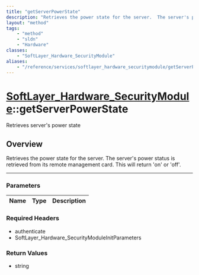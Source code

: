 ```yaml
---
title: "getServerPowerState"
description: "Retrieves the power state for the server.  The server's power status is retrieved from its remote management card.  This... "
layout: "method"
tags:
    - "method"
    - "sldn"
    - "Hardware"
classes:
    - "SoftLayer_Hardware_SecurityModule"
aliases:
    - "/reference/services/softlayer_hardware_securitymodule/getServerPowerState"
---
```

# [SoftLayer_Hardware_SecurityModule](/reference/services/SoftLayer_Hardware_SecurityModule)::getServerPowerState

Retrieves server's power state


## Overview 
Retrieves the power state for the server.  The server's power status is retrieved from its remote management card.  This will return 'on' or 'off'. 

-----

### Parameters 
|Name | Type | Description |
| --- | --- | --- |


### Required Headers
* authenticate
* SoftLayer_Hardware_SecurityModuleInitParameters


### Return Values
* string




